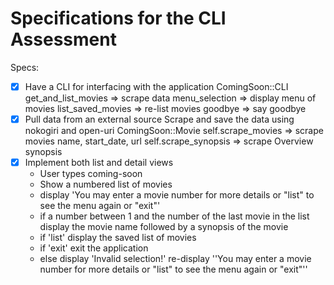
# Specifications for the CLI Assessment

Specs:
- [x] Have a CLI for interfacing with the application
      ComingSoon::CLI
        get_and_list_movies => scrape data
        menu_selection      => display menu of movies
        list_saved_movies   => re-list movies
        goodbye  	          => say goodbye
- [x] Pull data from an external source
      Scrape and save the data using nokogiri and open-uri
      ComingSoon::Movie
        self.scrape_movies    => scrape movies
                              name, start_date, url
        self.scrape_synopsis  => scrape Overview
                              synopsis
- [x] Implement both list and detail views
    - User types coming-soon
    - Show a numbered list of movies
    - display 'You may enter a movie number for more details or "list" to see the menu again or "exit"'
    - if a number between 1 and the number of the last movie in the list
          display the movie name followed by a synopsis of the movie
    - if 'list'
          display the saved list of movies
    - if 'exit'
          exit the application
    - else
          display 'Invalid selection!'
          re-display ''You may enter a movie number for more details or "list" to see the menu again or "exit"''